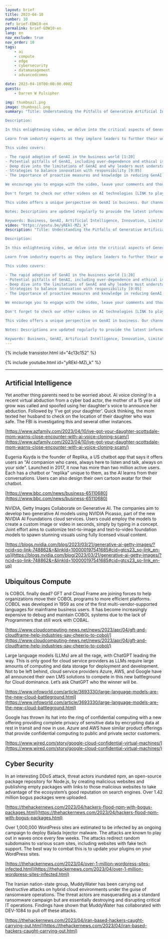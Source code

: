 ```yaml
---
layout: brief
title: 2023-04-10
number: 10
ref: brief-EDW10-en
permalink: brief-EDW10-en
lang: en
nav_exclude: true
nav_order: 10
tags:
    - ai
    - compute
    - edge
    - cybersecurity
    - datamanagement
    - advancedcomms

date: 2023-04-10T00:00:00.000Z
guests:
    - Darren W Pulsipher

img: thumbnail.png
image: thumbnail.png
summary: "Title: Understanding the Pitfalls of Generative Artificial Intelligence (GenAI) in Business

Description:

In this enlightening video, we delve into the critical aspects of Generative Artificial Intelligence (GenAI) that are often overlooked by business leaders. With rapid adoption comes potential pitfalls such as over-reliance and ethical concerns that need to be carefully considered. 

Learn from industry experts as they implore leaders to further their understanding of GenAI limitations. Discover effective strategies to strike a balance between innovation and responsibility. Proactive knowledge and measures can help organizations fully exploit the benefits of GenAI while mitigating inherent risks. [0:00 - Introduction and context of GenAI]

This video covers:

- The rapid adoption of GenAI in the business world [1:20]
- Potential pitfalls of GenAI, including over-dependence and ethical issues [3:45]
- Deep dive into the limitations of GenAI and why leaders must understand these [6:12]
- Strategies to balance innovation with responsibility [9:05]
- The importance of proactive measures and knowledge in reducing GenAI risks [11:53]

We encourage you to engage with the video, leave your comments and thoughts below, like, and subscribe for more insightful content. Also, visit our website to learn more about GenAI and its impacts on businesses [LINK]. 

Don't forget to check our other videos on AI technologies [LINK to playlist]. Follow us on social media [LINKS to profiles] to stay updated on our latest insights.

This video offers a unique perspective on GenAI in business. Our channel prides itself on delivering timely, accessible, and valuable content to all viewers. Please let us know how we can improve your viewing experience! 

Notes: Descriptions are updated regularly to provide the latest information. This description avoids keyword stuffing, maintaining a natural and readable language.

Keywords: Business, GenAI, Artificial Intelligence, Innovation, Limitations, Ethics, Strategy.Blog: https://embracingdigital.org/brief-EDW70-esPodcast: https://share.transistor.fm/s/1792d234"
video: "https://youtu.be/yREkl-MZi_k"
description: "Title: Understanding the Pitfalls of Generative Artificial Intelligence (GenAI) in Business

Description:

In this enlightening video, we delve into the critical aspects of Generative Artificial Intelligence (GenAI) that are often overlooked by business leaders. With rapid adoption comes potential pitfalls such as over-reliance and ethical concerns that need to be carefully considered. 

Learn from industry experts as they implore leaders to further their understanding of GenAI limitations. Discover effective strategies to strike a balance between innovation and responsibility. Proactive knowledge and measures can help organizations fully exploit the benefits of GenAI while mitigating inherent risks. [0:00 - Introduction and context of GenAI]

This video covers:

- The rapid adoption of GenAI in the business world [1:20]
- Potential pitfalls of GenAI, including over-dependence and ethical issues [3:45]
- Deep dive into the limitations of GenAI and why leaders must understand these [6:12]
- Strategies to balance innovation with responsibility [9:05]
- The importance of proactive measures and knowledge in reducing GenAI risks [11:53]

We encourage you to engage with the video, leave your comments and thoughts below, like, and subscribe for more insightful content. Also, visit our website to learn more about GenAI and its impacts on businesses [LINK]. 

Don't forget to check our other videos on AI technologies [LINK to playlist]. Follow us on social media [LINKS to profiles] to stay updated on our latest insights.

This video offers a unique perspective on GenAI in business. Our channel prides itself on delivering timely, accessible, and valuable content to all viewers. Please let us know how we can improve your viewing experience! 

Notes: Descriptions are updated regularly to provide the latest information. This description avoids keyword stuffing, maintaining a natural and readable language.

Keywords: Business, GenAI, Artificial Intelligence, Innovation, Limitations, Ethics, Strategy.Blog: https://embracingdigital.org/brief-EDW70-esPodcast: https://share.transistor.fm/s/1792d234"
---
```



{% include transistor.html id="4c13c152" %}



{% include youtube.html id="yREkl-MZi_k" %}


---

## Artificial Intelligence

Yet another thing parents need to be worried about. AI voice cloning! In a recent virtual abduction from a cyber bad actor, the mother of a 15 year old grow was called and spoofed using her daughter's voice to announce her abduction. Followed by ‘I’ve got your daughter’. Quick thinking, the mom texted her husband to check on the location of their daughter who was safe. The FBI is investigating this and several other instances.

[https://www.azfamily.com/2023/04/10/ive-got-your-daughter-scottsdale-mom-warns-close-encounter-with-ai-voice-cloning-scam/](https://www.azfamily.com/2023/04/10/ive-got-your-daughter-scottsdale-mom-warns-close-encounter-with-ai-voice-cloning-scam/)

Eugenia Kuyda is the founder of Replika, a US chatbot app that says it offers users an "AI companion who cares, always here to listen and talk, always on your side". Launched in 2017, it now has more than two million active users. Each has a chatbot or "replika" unique to them, as the AI learns from their conversations. Users can also design their own cartoon avatar for their chatbot.

[https://www.bbc.com/news/business-65110680](https://www.bbc.com/news/business-65110680)

NVIDIA, Getty Images Collaborate on Generative AI. The companies aim to develop two generative AI models using NVIDIA Picasso, part of the new NVIDIA AI Foundations cloud services. Users could employ the models to create a custom image or video in seconds, simply by typing in a concept. Joint effort aims to customize text-to-image and text-to-video foundation models to spawn stunning visuals using fully licensed visual content.

[https://blogs.nvidia.com/blog/2023/03/21/generative-ai-getty-images/?ncid=so-link-748862&=&linkId=100000197541685#cid=gtcs23_so-link_en-us](https://blogs.nvidia.com/blog/2023/03/21/generative-ai-getty-images/?ncid=so-link-748862&=&linkId=100000197541685#cid=gtcs23_so-link_en-us)

## Ubiquitous Compute

Is COBOL finally dead? GFT and Cloud Frame are joining forces to help organizations move their COBOL programs to more efficient platforms. COBOL was developed in 1959 as one of the first multi-vendor-supported languages for mainframe business users.  It has become increasingly expensive to debug and maintain COBOL systems due to the lack of Programmers that still work with COBAL.

[https://www.cloudcomputing-news.net/news/2023/apr/04/gft-and-cloudframe-help-industries-say-cheerio-to-cobol/](https://www.cloudcomputing-news.net/news/2023/apr/04/gft-and-cloudframe-help-industries-say-cheerio-to-cobol/)

Large language models (LLMs) are all the rage, with ChatGPT leading the way. This is only good for cloud service providers as LLMs require large amounts of computing and data storage for deployment and development. Not to be left behind, cloud service providers Azure, AWS, and Google have all announced their own LMS solutions to compete in this new battleground for Cloud dominance. Let’s ask ChatGPT who the winner will be.

[https://www.infoworld.com/article/3693330/large-language-models-are-the-new-cloud-battleground.html](https://www.infoworld.com/article/3693330/large-language-models-are-the-new-cloud-battleground.html)

Google has thrown its hat into the ring of confidential computing with a new offering providing complete privacy of sensitive data by encrypting data at rest in transit and now in use. Azure and AWS have similar product offerings that provide confidential computing to public and private sector customers.

[https://www.wired.com/story/google-cloud-confidential-virtual-machines/](https://www.wired.com/story/google-cloud-confidential-virtual-machines/)

## Cyber Security

In an interesting DDoS attack, threat actors inundated npm, an open-source package repository for Node.js, by creating malicious websites and publishing empty packages with links to those malicious websites to take advantage of the ecosystem’s good reputation on search engines. Over 1.42 million bogus packages were uploaded.

[https://thehackernews.com/2023/04/hackers-flood-npm-with-bogus-packages.html](https://thehackernews.com/2023/04/hackers-flood-npm-with-bogus-packages.html)

Over 1,000,000 WordPress sites are estimated to be infected by an ongoing campaign to deploy Balada Injector malware. The attacks are known to play out in waves once every few weeks. The attacks redirect random subdomains to various scam sites, including websites with fake tech support. The best way to combat this is to update your plugins on your WordPress sites.

[https://thehackernews.com/2023/04/over-1-million-wordpress-sites-infected.html](https://thehackernews.com/2023/04/over-1-million-wordpress-sites-infected.html)

The Iranian nation-state group, MuddyWater has been carrying out destructive attacks on hybrid cloud environments under the guise of ransomware operations. The threat actors are masquerading as a standard ransomware campaign but are essentially destroying and disrupting critical IT operations. Findings have shown that MuddyWater has collaborated with DEV-1084 to pull off these attacks.

[https://thehackernews.com/2023/04/iran-based-hackers-caught-carrying-out.html](https://thehackernews.com/2023/04/iran-based-hackers-caught-carrying-out.html)



